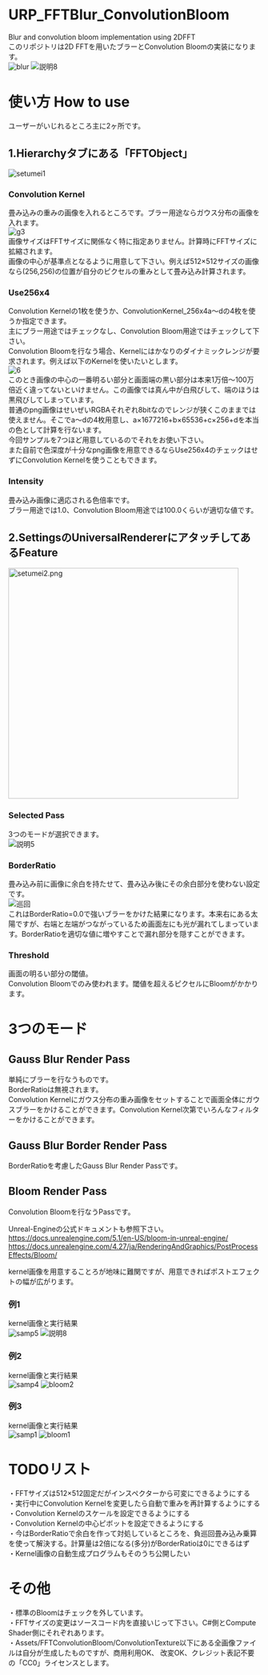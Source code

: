 # URP_FFTBlur_ConvolutionBloom 
 Blur and convolution bloom implementation using 2DFFT  
 このリポジトリは2D FFTを用いたブラーとConvolution Bloomの実装になります。  
 ![blur](https://user-images.githubusercontent.com/44022497/230791100-ac21dc16-52ef-4ded-989a-2278afd35d3f.jpeg)
 ![説明8](https://user-images.githubusercontent.com/44022497/230789234-a674cb95-186d-40c6-91ed-b258e7a1c950.gif)  
 
# 使い方 How to use 
 ユーザーがいじれるところ主に2ヶ所です。  
## 1.Hierarchyタブにある「FFTObject」  
 ![setumei1](https://user-images.githubusercontent.com/44022497/230786923-027d994a-c45b-46ad-95b3-54b60a882aff.png)  
 
### Convolution Kernel  
 畳み込みの重みの画像を入れるところです。ブラー用途ならガウス分布の画像を入れます。  
![g3](https://user-images.githubusercontent.com/44022497/230787380-14885ebc-4339-478b-a582-e7889fdde548.png)  
 画像サイズはFFTサイズに関係なく特に指定ありません。計算時にFFTサイズに拡縮されます。  
 画像の中心が基準点となるように用意して下さい。例えば512×512サイズの画像なら(256,256)の位置が自分のピクセルの重みとして畳み込み計算されます。  

### Use256x4  
 Convolution Kernelの1枚を使うか、ConvolutionKernel_256x4a～dの4枚を使うか指定できます。  
 主にブラー用途ではチェックなし、Convolution Bloom用途ではチェックして下さい。  
 Convolution Bloomを行なう場合、Kernelにはかなりのダイナミックレンジが要求されます。例えば以下のKernelを使いたいとします。  
![6](https://user-images.githubusercontent.com/44022497/230788304-93bda2eb-9d58-468b-95dc-9a593b132c5b.jpg)  
 このとき画像の中心の一番明るい部分と画面端の黒い部分は本来1万倍～100万倍近く違ってないといけません。この画像では真ん中が白飛びして、端のほうは黒飛びしてしまっています。  
 普通のpng画像はせいぜいRGBAそれぞれ8bitなのでレンジが狭くこのままでは使えません。そこでa～dの4枚用意し、a×1677216+b×65536+c×256+dを本当の色として計算を行ないます。  
 今回サンプルを7つほど用意しているのでそれをお使い下さい。  
 また自前で色深度が十分なpng画像を用意できるならUse256x4のチェックはせずにConvolution Kernelを使うこともできます。  

### Intensity
 畳み込み画像に適応される色倍率です。  
 ブラー用途では1.0、Convolution Bloom用途では100.0くらいが適切な値です。  

## 2.SettingsのUniversalRendererにアタッチしてあるFeature  
 <img width="460" alt="setumei2.png" src="https://user-images.githubusercontent.com/44022497/230786919-4ac6aabd-bdba-4df5-b4fc-e948c3e7cf42.png">
 
### Selected Pass
 3つのモードが選択できます。  
 ![説明5](https://user-images.githubusercontent.com/44022497/230788533-2077b6c8-b43e-4657-a750-9b1c9c36fb64.png)  
 
### BorderRatio
 畳み込み前に画像に余白を持たせて、畳み込み後にその余白部分を使わない設定です。  
 ![巡回](https://user-images.githubusercontent.com/44022497/230788606-912f025e-3f8f-42e9-87f8-37d066d5f3da.jpg)  
 これはBorderRatio=0.0で強いブラーをかけた結果になります。本来右にある太陽ですが、右端と左端がつながっているため画面左にも光が漏れてしまっています。BorderRatioを適切な値に増やすことで漏れ部分を隠すことができます。  

### Threshold
 画面の明るい部分の閾値。  
 Convolution Bloomでのみ使われます。閾値を超えるピクセルにBloomがかかります。  
 
# 3つのモード

## Gauss Blur Render Pass
 単純にブラーを行なうものです。  
 BorderRatioは無視されます。  
 Convolution Kernelにガウス分布の重み画像をセットすることで画面全体にガウスブラーをかけることができます。Convolution Kernel次第でいろんなフィルターをかけることができます。  
 
## Gauss Blur Border Render Pass 
 BorderRatioを考慮したGauss Blur Render Passです。

## Bloom Render Pass
 Convolution Bloomを行なうPassです。  
  
 Unreal-Engineの公式ドキュメントも参照下さい。  
 https://docs.unrealengine.com/5.1/en-US/bloom-in-unreal-engine/  
 https://docs.unrealengine.com/4.27/ja/RenderingAndGraphics/PostProcessEffects/Bloom/  
  
 kernel画像を用意することろが地味に難関ですが、用意できればポストエフェクトの幅が広がります。  
### 例1
 kernel画像と実行結果  
 ![samp5](https://user-images.githubusercontent.com/44022497/230789193-7af7a9c7-92d6-4818-95e0-084f4b6114ee.jpg)
 ![説明8](https://user-images.githubusercontent.com/44022497/230789234-a674cb95-186d-40c6-91ed-b258e7a1c950.gif)  
### 例2 
 kernel画像と実行結果  
 ![samp4](https://user-images.githubusercontent.com/44022497/230789262-ab2d983c-e36c-4115-8b72-362ab7f4928d.jpg)
 ![bloom2](https://user-images.githubusercontent.com/44022497/230789269-b856ad1b-a8bd-4fdc-a105-85b0f3ef065b.jpg)  
### 例3 
 kernel画像と実行結果  
 ![samp1](https://user-images.githubusercontent.com/44022497/230789287-1ceba284-a26a-4083-8145-b2ad88a24465.jpg)
 ![bloom1](https://user-images.githubusercontent.com/44022497/230789289-8824235d-6fde-449a-b016-23ee3781892a.jpg)  
 
# TODOリスト
・FFTサイズは512×512固定だがインスペクターから可変にできるようにする  
・実行中にConvolution Kernelを変更したら自動で重みを再計算するようにする  
・Convolution Kernelのスケールを設定できるようにする  
・Convolution Kernelの中心ピボットを設定できるようにする  
・今はBorderRatioで余白を作って対処しているところを、負巡回畳み込み乗算を使って解決する。計算量は2倍になる(多分)がBorderRatioは0にできるはず  
・Kernel画像の自動生成プログラムもそのうち公開したい  

# その他
・標準のBloomはチェックを外しています。  
・FFTサイズの変更はソースコード内を直接いじって下さい。C#側とCompute Shader側にそれぞれあります。  
・Assets/FFTConvolutionBloom/ConvolutionTexture以下にある全画像ファイルは自分が生成したものですが、商用利用OK、 改変OK、クレジット表記不要の「CC0」ライセンスとします。  


